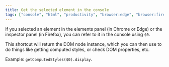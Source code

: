 ```yaml
---
title: Get the selected element in the console
tags: ["console", "html", "productivity", "browser:edge", "browser:firefox", "browser:chrome", "browser:safari"]
---
```

If you selected an element in the elements panel (in Chrome or Edge) or the inspector panel (in Firefox), you can refer to it in the console using `$0`.

This shortcut will return the DOM node instance, which you can then use to do things like getting computed styles, or check DOM properties, etc.

Example: `getComputedStyles($0).display`.
